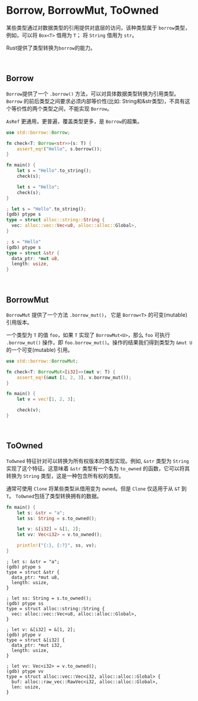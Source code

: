 # Borrow, BorrowMut, ToOwned

某些类型通过对数据类型的引用提供对底层的访问，该种类型属于 `borrow`类型，例如，可以将 `Box<T>` 借用为 `T`； 将 `String` 借用为 `str`。

Rust提供了类型转换为`borrow`的能力。

&nbsp;

## Borrow

`Borrow`提供了一个 `.borrow()` 方法，可以对具体数据类型转换为引用类型。`Borrow` 的前后类型之间要求必须内部等价性(比如: String和&str类型)，不具有这个等价性的两个类型之间，不能实现 `Borrow`。

`AsRef` 更通用，更普遍，覆盖类型更多，是 `Borrow`的超集。

```rust
use std::borrow::Borrow;

fn check<T: Borrow<str>>(s: T) {
    assert_eq!("Hello", s.borrow());
}

fn main() {
    let s = "Hello".to_string();
    check(s);

    let s = "Hello";
    check(s);
}
```

```rust
; let s = "Hello".to_string();
(gdb) ptype s
type = struct alloc::string::String {
  vec: alloc::vec::Vec<u8, alloc::alloc::Global>,
}

; s = "Hello"
(gdb) ptype s
type = struct &str {
  data_ptr: *mut u8,
  length: usize,
}
```

&nbsp;

## BorrowMut

`BorrowMut` 提供了一个方法 `.borrow_mut()`， 它是 `Borrow<T>` 的可变(mutable) 引用版本。

一个类型为 `T` 的值 `foo`，如果 `T` 实现了 `BorrowMut<U>`，那么 `foo` 可执行 `.borrow_mut()` 操作，即 `foo.borrow_mut()`。操作的结果我们得到类型为 `&mut U` 的一个可变(mutable) 引用。

```rust
use std::borrow::BorrowMut;

fn check<T: BorrowMut<[i32]>>(mut v: T) {
    assert_eq!(&mut [1, 2, 3], v.borrow_mut());
}

fn main() {
    let v = vec![1, 2, 3];

    check(v);
}
```

&nbsp;

## ToOwned

`ToOwned` 特征针对可以转换为所有权版本的类型实现。例如, `&str` 类型为 `String` 实现了这个特征。这意味着 `&str` 类型有一个名为 `to_owned` 的函数，它可以将其转换为 `String` 类型，这是一种包含所有权的类型。

通常可使用 `Clone` 将某些类型从借用变为 `owned`。但是 `Clone` 仅适用于从 `&T` 到 `T`。 `ToOwned`包括了类型转换拥有的数据。

```rust
fn main() {
    let s: &str = "a";
    let ss: String = s.to_owned();

    let v: &[i32] = &[1, 2];
    let vv: Vec<i32> = v.to_owned();

    println!("{:}, {:?}", ss, vv);
}
```

```x86asm
; let s: &str = "a";
(gdb) ptype s
type = struct &str {
  data_ptr: *mut u8,
  length: usize,
}

; let ss: String = s.to_owned(); 
(gdb) ptype ss
type = struct alloc::string::String {
  vec: alloc::vec::Vec<u8, alloc::alloc::Global>,
}

; let v: &[i32] = &[1, 2]; 
(gdb) ptype v
type = struct &[i32] {
  data_ptr: *mut i32,
  length: usize,
}

; let vv: Vec<i32> = v.to_owned();
(gdb) ptype vv
type = struct alloc::vec::Vec<i32, alloc::alloc::Global> {
  buf: alloc::raw_vec::RawVec<i32, alloc::alloc::Global>,
  len: usize,
}
```
